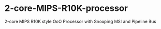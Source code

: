 # 2-core-MIPS-R10K-processor
2-core MIPS R10K style OoO Processor with Snooping MSI and Pipeline Bus
